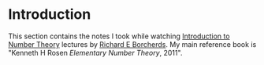 # Introduction

This section contains the notes I took while watching [Introduction to Number Theory](https://youtube.com/playlist?list=PL8yHsr3EFj53L8sMbzIhhXSAOpuZ1Fov8\&si=A-AEEcOJCxkSt4t5) lectures by [Richard E Borcherds](https://www.youtube.com/@richarde.borcherds7998). My main reference book is "Kenneth H Rosen _Elementary Number Theory_, 2011".
